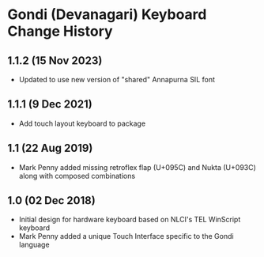 Gondi (Devanagari) Keyboard Change History
==========================================

1.1.2 (15 Nov 2023)
----------------
* Updated to use new version of "shared" Annapurna SIL font

1.1.1 (9 Dec 2021)
----------------
* Add touch layout keyboard to package

1.1 (22 Aug 2019)
-----------------
* Mark Penny added missing retroflex flap (U+095C) and Nukta (U+093C) along with composed combinations

1.0 (02 Dec 2018)
-----------------
* Initial design for hardware keyboard based on NLCI's TEL WinScript keyboard
* Mark Penny added a unique Touch Interface specific to the Gondi language
